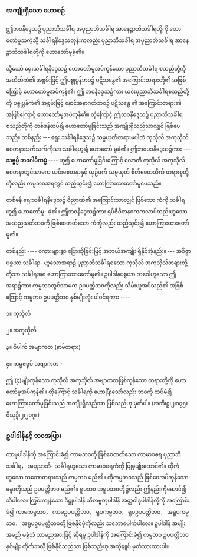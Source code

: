 ### အကျိုးရှိသော ဟောစဉ်

ဤဘ၀နိဒ္ဒေသ၌ ပုညာဘိသင်္ခါရ အပုညာဘိသင်္ခါရ အာနေဉ္ဇာဘိသင်္ခါရတို့ကို ဟောတော်မူသကဲ့သို့
သင်္ခါရနိဒ္ဒေသတုန်းကလည်း ပုညာဘိသင်္ခါရ အပုညာဘိသင်္ခါရ အာနေဉ္ဇာဘိသင်္ခါရတို့ကို ဟောတော်မူခဲ့၏။

သို့သော် ရှေးသင်္ခါရနိဒ္ဒေသ၌ ဟောတော်မူအပ်ကုန်သော ပုညာဘိသင်္ခါရ စသည်တို့ကို အတိတ်ကံ၏
အစွမ်းဖြင့် ဤပစ္စုပ္ပန်ဘ၀၌ ပဋိသန္ဓေ၏ အကြောင်းတရားတို့၏ အဖြစ်ကြောင့် ဟောတော်မူအပ်ကုန်၏။ ဤ
ဘ၀နိဒ္ဒေသ၌ကား ယင်းပုညာဘိသင်္ခါရစသည်တို့ကို ပစ္စုပ္ပန်ကံ၏ အစွမ်းဖြင့် နောင်အနာဂတ်ဘ၀၌ ပဋိသန္ဓေ
၏ အကြောင်းတရား၏ အဖြစ်ကြောင့် ဟောတော်မူအပ်ကုန်၏။ ထိုကြောင့် ဤဘ၀နိဒ္ဒေသ၌ ပုညာဘိသင်္ခါရ
စသည်တို့ကို တစ်ဖန်ထပ်၍ ဟောတော်မူခြင်းသည် အကျိုးရှိသည်သာလျှင် ဖြစ်ပေသည်။ တစ်နည်း --- ရှေး
သင်္ခါရနိဒ္ဒေသ၌ သမ္ပယုတ်တရားမပါဘဲ ကုသိုလ် အကုသိုလ် စေတနာသက်သက်ကိုသာ သင်္ခါရဟူ၍ ဟောတော်
မူခဲ့၏။ ဤဘ၀ပဒနိဒ္ဒေသ၌ကား --- **သဗ္ဗမ္ပိ ဘ၀ဂါမိကမ္မံ** ---- ဟူ၍ ဟောတော်မူခြင်းကြောင့် လောကီ ကုသိုလ်
အကုသိုလ် စေတနာတွင်သာမက ယင်းစေတနာနှင့် ယှဉ်ဖက် သမ္ပယုတ် စိတ်စေတသိက် တရားစုတို့ကိုလည်း
ကမ္မဘ၀အရတွင် ထည့်သွင်း၍ ဟောကြားထားတော်မူပေသည်။

တစ်ဖန် ရှေးသင်္ခါရနိဒ္ဒေသ၌ ဝိညာဏ်၏ အကြောင်းသာလျှင် ဖြစ်သော ကံကို သင်္ခါရဟူ၍ ဟောတော်မူ-
ခဲ့၏။ ဤဘ၀နိဒ္ဒေသ၌ကား ရုပ်ဇီဝိတန၀ကကလာပ်တည်းဟူသော အသညသတ်ဘ၀ကို ဖြစ်စေတတ်သော
ကံကိုလည်း ထည့်သွင်း၍ ဟောကြားထားတော်မူ၏။

တစ်နည်း ---- စကားများစွာ ပြောဆိုခြင်းဖြင့် အဘယ်အကျိုး ရှိနိုင်အံ့နည်း။ --- အဝိဇ္ဇာပစ္စယာ သင်္ခါရာ-
ဟူသောအရာ၌ ပုညာဘိသင်္ခါရစသော ကုသိုလ် အကုသိုလ်တရားတို့ကိုသာ သင်္ခါရအရ ဟောကြားထားတော်မူ၏။
ဥပါဒါနပစ္စယာ ဘဝေါဟူသော ဤအရာ၌ကား ကမ္မဘ၀တွင်သာမက ဥပပတ္တိဘ၀ကိုလည်း သိမ်းယူအပ်သည်၏
အဖြစ်ကြောင့် ကမ္မဘ၀ ဥပပတ္တိဘ၀ နှစ်မျိုးလုံး ပါဝင်ရကား ----

၁။ ကုသိုလ်

၂။ အကုသိုလ်

၃။ ဝိပါက် အဗျာကတ (နာမ်တရား)

၄။ ကမ္မဇရုပ် အဗျာကတ -

ဤ (၄)မျိုးကုန်သော ကုသိုလ် အကုသိုလ် အဗျာကတဖြစ်ကုန်သော တရားတို့ကို ဟောတော်မူအပ်ကုန်၏။
ထိုကြောင့် သင်္ခါရကို ဟောပြီးသော်လည်း ဘ၀ကို ထပ်မံ၍ ဟောကြားတော်မူခြင်းသည် အကျိုးရှိသည်သာ
ဖြစ်သည်ဟု မှတ်ပါ။ (အဘိ၊ဋ္ဌ၊၂၊၁၇၅။ ဝိသုဒ္ဓိ၊၂၊၂၀၇။)

### ဥပါဒါန်နှင့် ဘ၀အပြား

ကာမုပါဒါန်ကို အကြောင်းခံ၍ ကာမဘ၀ကို ဖြစ်စေတတ်သော ကာမာ၀စရ ပုညာဘိသင်္ခါရ， အပုညာဘိ-
သင်္ခါရဟူသော ကာမာ၀စရကံကို ပြုစုပျိုးထောင်၏။ ထိုကံဟူသော သဘောတရားသည် ကမ္မဘ၀ မည်၏။
ထိုကမ္မဘ၀သည် ဖြစ်စေအပ်ကုန်သော ခန္ဓာတို့သည် ဥပပတ္တိဘ၀ မည်၏။ ရူပဘ၀ အရူပဘ၀တို့၌လည်း
ဤနည်းကိုဆောင်၍ သိပါလေ။ ကြွင်းကျန်သော ဒိဋ္ဌုပါဒါန် သီလဗ္ဗတုပါဒါန် အတ္တဝါဒုပါဒါန်တို့ကို အကြောင်း
ခံ၍ ကာမကမ္မဘ၀， ကာမဥပပတ္တိဘ၀， ရူပကမ္မဘ၀， ရူပဥပပတ္တိဘ၀， အရူပကမ္မဘ၀， အရူပဥပပတ္တိဘ၀တို့
ဖြစ်နိုင်ပုံကိုလည်း သဘောပေါက်ပါလေ။ ဥပါဒါန် အမျိုးအမည် မခွဲဘဲ သာမညအားဖြင့် ဆိုရမူ ဥပါဒါန်ကို
အကြောင်းခံ၍ ကမ္မဘ၀ ဥပပတ္တိဘ၀ နှစ်မျိုး ထိုက်သလို ဖြစ်နိုင်သည်သာ ဖြစ်သည်ဟု အတိုချုပ် မှတ်သားထားပါ။